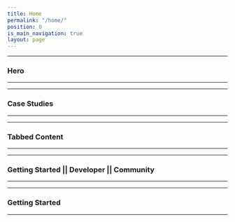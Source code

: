 ```yaml
---
title: Home
permalink: "/home/"
position: 0
is_main_navigation: true
layout: page
---
```


***
### Hero 
***
***
### Case Studies 
***
***
### Tabbed Content
***
***
### Getting Started || Developer || Community
***
***
### Getting Started
***


